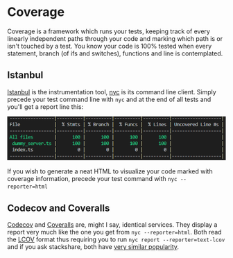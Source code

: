 # Coverage

Coverage is a framework which runs your tests, keeping track of every linearly independent paths through your code and marking which path is or isn't touched by a test. You know your code is 100% tested when every statement, branch (of ifs and switches), functions and line is contemplated.

## Istanbul

[Istanbul](https://istanbul.js.org/) is the instrumentation tool, [nyc](https://github.com/istanbuljs/nyc) is its command line client. Simply precede your test command line with `nyc` and at the end of all tests and you'll get a report line this:

![](assets/coverage_report.png)

If you wish to generate a neat HTML to visualize your code marked with coverage information, precede your test command with `nyc --reporter=html`

## Codecov and Coveralls

[Codecov](https://codecov.io/gh/rcmedeiros/template/src/master/src/dummy_server.ts) and [Coveralls](https://coveralls.io/builds/22227513/source?filename=src/dummy_server.ts) are, might I say, identical services. They display a report very much like the one you get from `nyc --reporter=html`. Both read the [LCOV](https://wiki.documentfoundation.org/Development/Lcov) format thus requiring you to run `nyc report --reporter=text-lcov` and if you ask stackshare, both have [very similar popularity](https://stackshare.io/stackups/codecov-vs-coveralls).